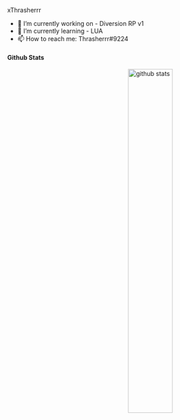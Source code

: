 xThrasherrr

- 🔭 I’m currently working on - Diversion RP v1
- 🌱 I’m currently learning - LUA
- 📫 How to reach me: Thrasherrr#9224

#### Github Stats
<img src="https://github-readme-stats.vercel.app/api?username=xthrasherrr&show_icons=true&theme=gotham" alt="github stats" width="45%" align="right"/>
